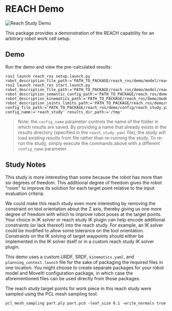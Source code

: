 # REACH Demo

![Reach Study Demo](docs/reach_study_demo.gif)

This package provides a demonstration of the REACH capability for an arbitrary robot work cell setup.

## Demo

Run the demo and view the pre-calculated results:
```
ros2 launch reach_ros setup.launch.py robot_description_file_path:='PATH_TO_PACKAGE/reach_ros/demo/model/reach_study.xacro'
ros2 launch reach_ros start.launch.py  robot_description_file_path:='PATH_TO_PACKAGE/reach_ros/demo/model/reach_study.xacro' robot_description_semantic_config_path:='PATH_TO_PACKAGE/reach_ros/demo/model/reach_study.srdf' robot_description_kinematics_path:='PATH_TO_PACKAGE/reach_ros/demo/model/kinematics.yaml' robot_description_joints_limits_path:='PATH_TO_PACKAGE/reach_ros/demo/model/joint_limits.yaml' config_file_path:='PATH_TO_PACKAGE/reach_ros/demo/config/reach_study.yaml' config_name:='reach_study' results_dir_path:='/tmp'
```

> Note: the `config_name` parameter controls the name of the folder in which results are saved. By providing a name that already exists in the results
directory (specified in the `reach_study.yaml` file), the study will load existing results from file rather than re-running the study. To re-run the study,
simply execute the commands above with a different `config_name` parameter.

## Study Notes

This study is more interesting than some because the robot has more than six degrees of freedom. This additional degree of freedom gives the robot "room" to improve
its solution for each target point relative to the input evaluation criteria.

We could make this reach study even more interesting by removing the constraint on tool orientation about the Z axis, thereby giving us one more degree of freedom
with which to improve robot poses at the target points. Your choice in IK solver or reach study IK plugin can help encode additional constraints (or lack thereof) into the reach study.
For example, an IK solver could be modified to allow some tolerance on the tool orientation. Constraints on the IK solving of target waypoints should either be implemented
in the IK solver itself or in a custom reach study IK solver plugin.

This demo uses a custom URDF, SRDF, `kinematics.yaml`, and `planning_context.launch` file for the sake of packaging the required files in one location.
You might choose to create separate packages for your robot model and MoveIt! configuration package, in which case the aforementioned files can be used directly from those packages.

The reach study target points for work piece in this reach study were sampled using the PCL mesh sampling tool:
```
pcl_mesh_sampling part.ply part.pcd -leaf_size 0.1 -write_normals true
```

